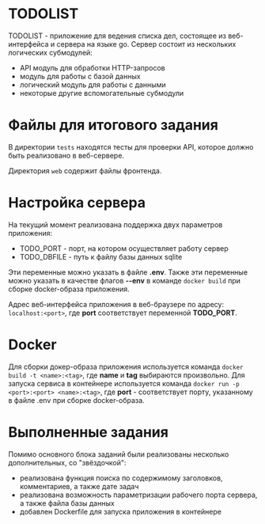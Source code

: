 # TODOLIST

TODOLIST - приложение для ведения списка дел, состоящее из веб-интерфейса и сервера на языке go. Сервер состоит из нескольких логических субмодулей:
* API модуль для обработки HTTP-запросов
* модуль для работы с базой данных
* логический модуль для работы с данными
* некоторые другие вспомогательные субмодули

# Файлы для итогового задания

В директории `tests` находятся тесты для проверки API, которое должно быть реализовано в веб-сервере.

Директория `web` содержит файлы фронтенда.

# Настройка сервера

На текущий момент реализована поддержка двух параметров приложения:
* TODO_PORT - порт, на котором осуществляет работу сервер
* TODO_DBFILE - путь к файлу базы данных sqlite

Эти переменные можно указать в файле **.env**. Также эти переменные можно указать в качестве флагов **--env** в команде `docker build` при сборке docker-образа приложения.

Адрес веб-интерфейса приложения в веб-браузере по адресу: `localhost:<port>`, где **port** соответствует переменной **TODO_PORT**.

# Docker

Для сборки докер-образа приложения используется команда `docker build -t <name>:<tag>`, где **name** и **tag** выбираются произвольно. 
Для запуска сервиса в контейнере используется команда `docker run -p <port>:<port> <name>:<tag>`, где **port** - соответствует порту, указанному в файле .env при сборке docker-образа.

# Выполненные задания

Помимо основного блока заданий были реализованы несколько дополнительных, со "звёздочкой":

* реализована функция поиска по содержимому заголовков, комментариев, а также дате задач
* реализована возможность параметризации рабочего порта сервера, а также файла базы данных
* добавлен Dockerfile для запуска приложения в контейнере
